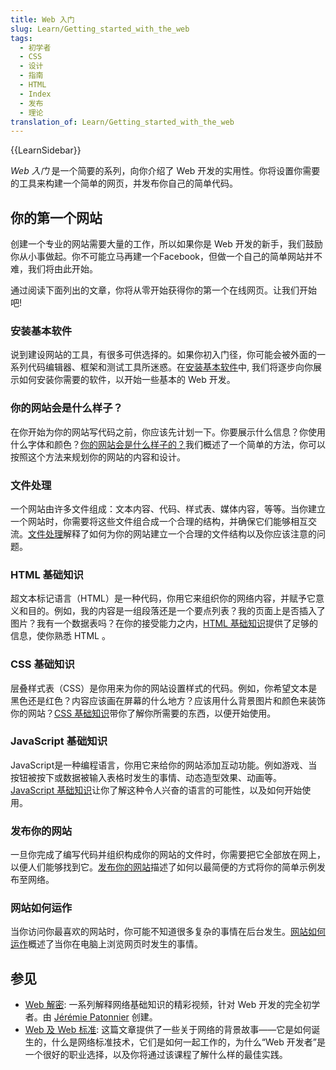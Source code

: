 ```yaml
---
title: Web 入门
slug: Learn/Getting_started_with_the_web
tags:
  - 初学者
  - CSS
  - 设计
  - 指南
  - HTML
  - Index
  - 发布
  - 理论
translation_of: Learn/Getting_started_with_the_web
---
```

{{LearnSidebar}}

_Web 入门_ 是一个简要的系列，向你介绍了 Web 开发的实用性。你将设置你需要的工具来构建一个简单的网页，并发布你自己的简单代码。

## 你的第一个网站

创建一个专业的网站需要大量的工作，所以如果你是 Web 开发的新手，我们鼓励你从小事做起。你不可能立马再建一个Facebook，但做一个自己的简单网站并不难，我们将由此开始。

通过阅读下面列出的文章，你将从零开始获得你的第一个在线网页。让我们开始吧!

### 安装基本软件

说到建设网站的工具，有很多可供选择的。如果你初入门径，你可能会被外面的一系列代码编辑器、框架和测试工具所迷惑。在[安装基本软件](/zh-CN/docs/Learn/Getting_started_with_the_web/Installing_basic_software)中, 我们将逐步向你展示如何安装你需要的软件，以开始一些基本的 Web 开发。

### 你的网站会是什么样子？

在你开始为你的网站写代码之前，你应该先计划一下。你要展示什么信息？你使用什么字体和颜色？[你的网站会是什么样子的？](/zh-CN/docs/Learn/Getting_started_with_the_web/What_will_your_website_look_like)我们概述了一个简单的方法，你可以按照这个方法来规划你的网站的内容和设计。

### 文件处理

一个网站由许多文件组成：文本内容、代码、样式表、媒体内容，等等。当你建立一个网站时，你需要将这些文件组合成一个合理的结构，并确保它们能够相互交流。[文件处理](/zh-CN/docs/Learn/Getting_started_with_the_web/Dealing_with_files)解释了如何为你的网站建立一个合理的文件结构以及你应该注意的问题。

### HTML 基础知识

超文本标记语言（HTML）是一种代码，你用它来组织你的网络内容，并赋予它意义和目的。例如，我的内容是一组段落还是一个要点列表？我的页面上是否插入了图片？我有一个数据表吗？在你的接受能力之内，[HTML 基础知识](/zh-CN/docs/Learn/Getting_started_with_the_web/HTML_basics)提供了足够的信息，使你熟悉 HTML 。

### CSS 基础知识

层叠样式表（CSS）是你用来为你的网站设置样式的代码。例如，你希望文本是黑色还是红色？内容应该画在屏幕的什么地方？应该用什么背景图片和颜色来装饰你的网站？[CSS 基础知识](/zh-CN/docs/Learn/Getting_started_with_the_web/CSS_basics)带你了解你所需要的东西，以便开始使用。

### JavaScript 基础知识

JavaScript是一种编程语言，你用它来给你的网站添加互动功能。例如游戏、当按钮被按下或数据被输入表格时发生的事情、动态造型效果、动画等。[JavaScript 基础知识](/zh-CN/docs/Learn/Getting_started_with_the_web/JavaScript_basics)让你了解这种令人兴奋的语言的可能性，以及如何开始使用。

### 发布你的网站

一旦你完成了编写代码并组织构成你的网站的文件时，你需要把它全部放在网上，以便人们能够找到它。[发布你的网站](/zh-CN/docs/Learn/Getting_started_with_the_web/Publishing_your_website)描述了如何以最简便的方式将你的简单示例发布至网络。

### 网站如何运作

当你访问你最喜欢的网站时，你可能不知道很多复杂的事情在后台发生。[网站如何运作](/zh-CN/docs/Learn/Getting_started_with_the_web/How_the_Web_works)概述了当你在电脑上浏览网页时发生的事情。

## 参见

- [Web 解密](https://www.youtube.com/playlist?list=PLo3w8EB99pqLEopnunz-dOOBJ8t-Wgt2g): 一系列解释网络基础知识的精彩视频，针对 Web 开发的完全初学者。由 [Jérémie Patonnier](https://twitter.com/JeremiePat) 创建。
- [Web 及 Web 标准](/zh-CN/docs/Learn/Getting_started_with_the_web/The_web_and_web_standards): 这篇文章提供了一些关于网络的背景故事——它是如何诞生的，什么是网络标准技术，它们是如何一起工作的，为什么“Web 开发者”是一个很好的职业选择，以及你将通过该课程了解什么样的最佳实践。
